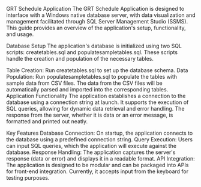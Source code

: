 GRT Schedule Application
The GRT Schedule Application is designed to interface with a Windows native database server, with data visualization and management facilitated through SQL Server Management Studio (SSMS). This guide provides an overview of the application's setup, functionality, and usage.

Database Setup
The application's database is initialized using two SQL scripts: createtables.sql and populatesampletables.sql. These scripts handle the creation and population of the necessary tables.

Table Creation: Run createtables.sql to set up the database schema.
Data Population: Run populatesampletables.sql to populate the tables with sample data from CSV files. The data from the CSV files will be automatically parsed and imported into the corresponding tables.
Application Functionality
The application establishes a connection to the database using a connection string at launch. It supports the execution of SQL queries, allowing for dynamic data retrieval and error handling. The response from the server, whether it is data or an error message, is formatted and printed out neatly.

Key Features
Database Connection: On startup, the application connects to the database using a predefined connection string.
Query Execution: Users can input SQL queries, which the application will execute against the database.
Response Handling: The application captures the server's response (data or error) and displays it in a readable format.
API Integration: The application is designed to be modular and can be packaged into APIs for front-end integration. Currently, it accepts input from the keyboard for testing purposes.
